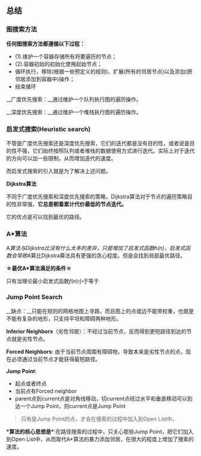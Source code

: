 ## 总结

### 图搜索方法

__任何图搜索方法都遵循以下过程：__

- (1).维护一个容器存储所有将要遍历的节点；
- (2).容器初始的初始化使用起始节点；
- 循环执行，移除(根据一些预定义的规则)、扩展(所有的邻居节点)以及添加(把邻居添加到容器中)操作；
- 结束循环

__广度优先搜索：__通过维护一个队列执行图的遍历操作。

__深度优先搜索：__通过维护一个堆栈执行图的遍历操作。



### 启发式搜索(Heuristic search)

不管是广度优先搜索还是深度优先搜索，它们的迭代都是没有目的性，或者说是目的性不强，它们始终按照队列或者堆栈的数据使用方式进行迭代。实际上对于迭代的方向可以加一些限制，从而增加迭代的速度。

而启发式搜索的引入就是为了解决上述问题。



__Dijkstra算法__

不同于广度优先搜索和深度优先搜索的策略，Dijkstra算法对于节点的遍历策略目的性非常强，__它总是朝着累计代价最低的节点迭代。__

它的优点是可以找到最优的路径。



### A*算法

A*算法与Dijkstra比没有什么太多的差异，只是增加了启发式函数h(n)，启发式函数会导致A*算比Dijkstra算法具有更强的贪心程度。但是会找到局部最优路径。

__☆最优A*算法满足的条件☆__

只有当理论最小启发式函数$f(n)$小于等于



### Jump Point Search

__缺点：__只能在规则的网格地图上寻路，而且图上的点或边不能带权重，也就是不能有复杂的地形，只支持平坦和障碍两种地形。

__Inferior Neighbors__（劣性邻居）：不经过当前节点，反而得到更短路径到达的节点就是劣性节点。

__Forced Neighbors__: 由于当前节点周围有障碍物，导致本来是劣性节点的点，现在必须通过当前节点才能获得最短路径。​

__Jump Point__:

- 起点或者终点
- 当前点有Forced neighbor
- parent点到current点是对角线移动，切current点经过水平和垂直移动可以到达一个Jump Point，则current点是Jump Point

> 只有是Jump Point的点，才会在搜索的过程中加入到Open List中。

__\*算法的核心思想是\*__:在路径搜索的过程中，只关心那些Jump Point，把它们加入到Open List中，从而取代A*算法的暴力添加邻居，在很大的程度上增加了搜索的速度。

